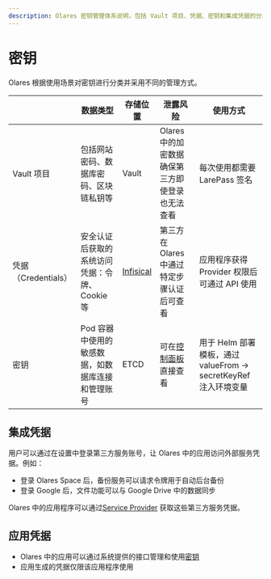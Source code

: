 ```yaml
---
description: Olares 密钥管理体系说明，包括 Vault 项目、凭据、密钥和集成凭据的分类与安全机制，以及讲解敏感数据的存储策略。
---
```

# 密钥

Olares 根据使用场景对密钥进行分类并采用不同的管理方式。

|                 | 数据类型                       | 存储位置                                | 泄露风险                                                | 使用方式                                             |
|-----------------|----------------------------|-------------------------------------|-----------------------------------------------------|--------------------------------------------------|
| Vault 项目        | 包括网站密码、数据库密码、区块链私钥等        | Vault                               | Olares 中的加密数据确保第三方即使登录也无法查看                         | 每次使用都需要 LarePass 签名                              |
| 凭据（Credentials） | 安全认证后获取的系统访问凭据：令牌、Cookie 等 | [Infisical](https://infisical.com/) | 第三方在 Olares 中通过特定步骤认证后可查看                           | 应用程序获得 Provider 权限后可通过 API 使用                    |
| 密钥              | Pod 容器中使用的敏感数据，如数据库连接和管理账号 | ETCD                                | 可在[控制面板](../tasks/navigate-control-hub.md#保密字典)直接查看 | 用于 Helm 部署模板，通过 valueFrom -> secretKeyRef 注入环境变量 |

## 集成凭据

用户可以通过在设置中登录第三方服务账号，让 Olares 中的应用访问外部服务凭据。例如：

- 登录 Olares Space 后，备份服务可以请求令牌用于自动后台备份
- 登录 Google 后，文件功能可以与 Google Drive 中的数据同步

Olares 中的应用程序可以通过[Service Provider](../../developer/develop/advanced/provider.md) 获取这些第三方服务凭据。

## 应用凭据

- Olares 中的应用可以通过系统提供的接口管理和使用[密钥](../../developer/develop/advanced/secret.md)
- 应用生成的凭据仅限该应用程序使用